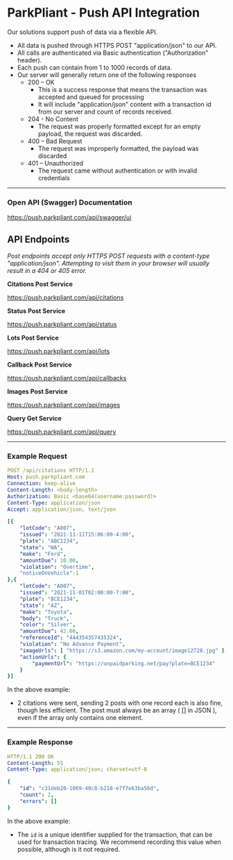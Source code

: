 # ParkPliant - Push API Integration

Our solutions support push of data via a flexible API.

- All data is pushed through HTTPS POST "application/json" to our API.
- All calls are authenticated via Basic authentication ("Authorization" header).
- Each push can contain from 1 to 1000 records of data.
- Our server will generally return one of the following responses
  - 200 – OK
    - This is a success response that means the transaction was accepted and queued for processing
    - It will include "application/json" content with a transaction id from our server and count of records received.
  - 204 - No Content
    - The request was properly formatted except for an empty payload, the request was discarded.
  - 400 – Bad Request
    - The request was improperly formatted, the payload was discarded
  - 401 – Unauthorized
    - The request came without authentication or with invalid credentials

----

### Open API (Swagger) Documentation
https://push.parkpliant.com/api/swagger/ui

## API Endpoints

*Post endpoints accept only HTTPS POST requests with a content-type "application/json".  Attempting to visit them in your browser will usually result in a 404 or 405 error.*

**Citations Post Service**

https://push.parkpliant.com/api/citations

**Status Post Service**

https://push.parkpliant.com/api/status

**Lots Post Service**

https://push.parkpliant.com/api/lots

**Callback Post Service**

https://push.parkpliant.com/api/callbacks

**Images Post Service**

https://push.parkpliant.com/api/images

**Query Get Service**

https://push.parkpliant.com/api/query

----

### Example Request
```yaml
POST /api/citations HTTP/1.1
Host: push.parkpliant.com
Connection: keep-alive
Content-Length: <body-length>
Authorization: Basic <base64(username:password)>
Content-Type: application/json
Accept: application/json, text/json

[{
    "lotCode": "A007",
    "issued": "2021-11-11T15:06:00-4:00",
    "plate": "ABC1234",
    "state": "WA",
    "make": "Ford",
    "amountDue": 10.00,
    "violation": "Overtime",
    "noticeOnVehicle":1
},{
    "lotCode": "A007",
    "issued": "2021-11-01T02:00:00-7:00",
    "plate": "BCE1234",
    "state": "AZ",
    "make": "Toyota",
    "body": "Truck",
    "color": "Silver",
    "amountDue": 42.00,
    "referenceId": "444354357435324",
    "violation": "No Advance Payment",
    "imageUrls": [ "https://s3.amazon.com/my-account/image12728.jpg" ],
    "actionUrls": {
        "paymentUrl": "https://unpaidparking.net/pay?plate=BCE1234"
    }
}]
```

In the above example:
- 2 citations were sent, sending 2 posts with one record each is also fine, though less efficient.  The post must always be an array ( [] in JSON ), even if the array only contains one element.

----

### Example Response
```yaml
HTTP/1.1 200 OK
Content-Length: 55
Content-Type: application/json; charset=utf-8

{
    "id": "c31deb20-1069-40c8-b218-e7f7e63ba56d",
    "count": 2,
    "errors": []
}
```
In the above example:
- The `id` is a unique identifier supplied for the transaction, that can be used for transaction tracing.  We recommend recording this value when possible, although is it not required.	




